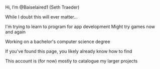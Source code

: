 Hi, I’m @Baiselaired1 (Seth Traeder)

While I doubt this will ever matter...

I'm trying to learn to program for app development
Might try games now and again

Working on a bachelor's computer science degree

If you've found this page, you likely already know how to find

This account is (for now) mostly to catalogue my larger projects
